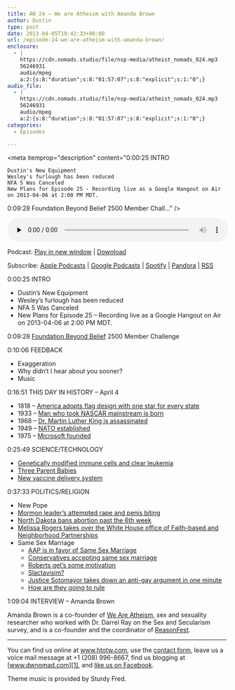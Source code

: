 ```yaml
---
title: AN 24 – We are Atheism with Amanda Brown
author: Dustin
type: post
date: 2013-04-05T19:42:33+00:00
url: /episode-24-we-are-atheism-with-amanda-brown/
enclosure:
  - |
    https://cdn.nomads.studio/file/nsp-media/atheist_nomads_024.mp3
    56246931
    audio/mpeg
    a:2:{s:8:"duration";s:8:"01:57:07";s:8:"explicit";s:1:"0";}
audio_file:
  - |
    https://cdn.nomads.studio/file/nsp-media/atheist_nomads_024.mp3
    56246931
    audio/mpeg
    a:2:{s:8:"duration";s:8:"01:57:07";s:8:"explicit";s:1:"0";}
categories:
  - Episodes

---
```

<div itemscope itemtype="http://schema.org/AudioObject">
  <meta itemprop="name" content="Episode 24 – We are Atheism with Amanda Brown" />
  
  <meta itemprop="uploadDate" content="2013-04-05T13:42:33-06:00" />
  
  <meta itemprop="encodingFormat" content="audio/mpeg" />
  
  <meta itemprop="duration" content="PT1H57M07S" />
  
  <meta itemprop="description" content="0:00:25 INTRO

 	Dustin's New Equipment
 	Wesley's furlough has been reduced
 	NFA 5 Was Canceled
 	New Plans for Episode 25 - Recording live as a Google Hangout on Air on 2013-04-06 at 2:00 PM MDT.

0:09:28 Foundation Beyond Belief 2500 Member Chall..." />
  
  <meta itemprop="contentUrl" content="https://dts.podtrac.com/redirect.mp3/cdn.nomads.studio/file/nsp-media/atheist_nomads_024.mp3" />
  
  <meta itemprop="contentSize" content="53.6" />
  </p> 
  
  <div class="powerpress_player" id="powerpress_player_8279">
    <audio class="wp-audio-shortcode" id="audio-5214-23" preload="none" style="width: 100%;" controls="controls"><source type="audio/mpeg" src="https://dts.podtrac.com/redirect.mp3/cdn.nomads.studio/file/nsp-media/atheist_nomads_024.mp3?_=23" /><a href="https://dts.podtrac.com/redirect.mp3/cdn.nomads.studio/file/nsp-media/atheist_nomads_024.mp3">https://dts.podtrac.com/redirect.mp3/cdn.nomads.studio/file/nsp-media/atheist_nomads_024.mp3</a></audio>
  </div>
</div>

<p class="powerpress_links powerpress_links_mp3">
  Podcast: <a href="https://dts.podtrac.com/redirect.mp3/cdn.nomads.studio/file/nsp-media/atheist_nomads_024.mp3" class="powerpress_link_pinw" target="_blank" title="Play in new window" onclick="return powerpress_pinw('https://htotw.com/?powerpress_pinw=5214-podcast');" rel="nofollow">Play in new window</a> | <a href="https://dts.podtrac.com/redirect.mp3/cdn.nomads.studio/file/nsp-media/atheist_nomads_024.mp3" class="powerpress_link_d" title="Download" rel="nofollow" download="atheist_nomads_024.mp3">Download</a>
</p>

<p class="powerpress_links powerpress_subscribe_links">
  Subscribe: <a href="https://podcasts.apple.com/us/podcast/humanists-take-on-the-world/id530050098?mt=2&ls=1" class="powerpress_link_subscribe powerpress_link_subscribe_itunes" target="_blank" title="Subscribe on Apple Podcasts" rel="nofollow">Apple Podcasts</a> | <a href="https://www.google.com/podcasts?feed=aHR0cDovL2F0aGVpc3Rub21hZHMubGlic3luLmNvbS9yc3M%3D" class="powerpress_link_subscribe powerpress_link_subscribe_googleplay" target="_blank" title="Subscribe on Google Podcasts" rel="nofollow">Google Podcasts</a> | <a href="https://open.spotify.com/show/3LzK2xZGike6Tc1GEMtMbr?si=LieN9SNuTpq96smuaUsH8A" class="powerpress_link_subscribe powerpress_link_subscribe_spotify" target="_blank" title="Subscribe on Spotify" rel="nofollow">Spotify</a> | <a href="https://www.pandora.com/podcast/atheist-nomads/PC:10122?corr=62071012&part=ug" class="powerpress_link_subscribe powerpress_link_subscribe_pandora" target="_blank" title="Subscribe on Pandora" rel="nofollow">Pandora</a> | <a href="https://htotw.com/feed/podcast/" class="powerpress_link_subscribe powerpress_link_subscribe_rss" target="_blank" title="Subscribe via RSS" rel="nofollow">RSS</a>
</p>

0:00:25 INTRO

  * Dustin&#8217;s New Equipment
  * Wesley&#8217;s furlough has been reduced
  * NFA 5 Was Canceled
  * New Plans for Episode 25 &#8211; Recording live as a Google Hangout on Air on 2013-04-06 at 2:00 PM MDT.

0:09:28 <a href="http://foundationbeyondbelief.org/" target="_blank" rel="noopener">Foundation Beyond Belief</a> 2500 Member Challenge

0:10:06 FEEDBACK

  * Exaggeration
  * Why didn&#8217;t I hear about you sooner?
  * Music

0:16:51 THIS DAY IN HISTORY &#8211; April 4

  * 1818 &#8211; <a href="http://en.wikipedia.org/wiki/Flag_Acts_%28United_States%29" target="_blank" rel="noopener">America adopts flag design with one star for every state</a>
  * 1933 &#8211; <a href="http://www.history.com/this-day-in-history/man-who-took-nascar-mainstream-is-born" target="_blank" rel="noopener">Man who took NASCAR mainstream is born</a>
  * 1968 &#8211; <a href="http://www.history.com/this-day-in-history/dr-king-is-assassinated" target="_blank" rel="noopener">Dr. Martin Luther King is assassinated</a>
  * 1949 &#8211; <a href="http://www.history.com/this-day-in-history/nato-established" target="_blank" rel="noopener">NATO established</a>
  * 1975 &#8211; <a href="http://en.wikipedia.org/wiki/Microsoft" target="_blank" rel="noopener">Microsoft founded</a>

0:25:49 SCIENCE/TECHNOLOGY

  * <a href="http://www.scientificamerican.com/article.cfm?id=genetically-engineered-immune-cells-found-to-rapidly-clear-leukemia-tumors" target="_blank" rel="noopener">Genetically modified immune cells and clear leukemia</a>
  * <a href="http://www.newscientist.com/article/mg21729093.400-dont-fear-babies-made-with-genes-from-three-parents.html" target="_blank" rel="noopener">Three Parent Babies</a>
  * <a href="http://www.theverge.com/2013/2/8/3966856/microneedle-array-dried-sugar-vaccine-could-reduce-costs" target="_blank" rel="noopener">New vaccine delivery system</a>

0:37:33 POLITICS/RELIGION

  * New Pope
  * <a href="http://moralcompassblog.com/2013/03/24/the-curious-case-of-the-mormon-penis-biter/" target="_blank" rel="noopener">Mormon leader’s attempted rape and penis biting</a>
  * <a href="http://www.usatoday.com/story/news/nation/2013/03/26/north-dakota-abortion-ban/2021215/" target="_blank" rel="noopener">North Dakota bans abortion past the 6th week</a>
  * <a href="http://www.religionnews.com/2013/03/13/melissa-rogers-new-head-of-white-house-faith-based-office/" target="_blank" rel="noopener">Melissa Rogers takes over the White House office of Faith-based and Neighborhood Partnerships</a>
  * Same Sex Marriage 
      * <a href="http://www.huffingtonpost.com/2013/03/21/aap-same-sex-marriage_n_2917491.html" target="_blank" rel="noopener">AAP is in favor of Same Sex Marriage</a>
      * <a href="http://www.cnn.com/2013/03/21/opinion/hoover-gop-same-sex-marriage/?hpt=hp_t3" target="_blank" rel="noopener">Conservatives accepting same sex marriage</a>
      * <a href="http://www.patheos.com/blogs/wwjtd/2013/03/justice-roberts-to-receive-some-extra-motivation-in-prop-8-case/" target="_blank" rel="noopener">Roberts get’s some motivation</a>
      * <a href="http://thenextweb.com/facebook/2013/03/29/facebook-users-changed-their-profile-pictures-in-favor-of-gay-marriage-at-120-the-normal-update-rate/" target="_blank" rel="noopener">Slactavisim?</a>
      * <a href="http://www.upworthy.com/a-supreme-court-justice-takes-down-an-anti-gay-marriage-argument-in-1-minute?c=ufb1#.UVJSK49XNeg.twitter" target="_blank" rel="noopener">Justice Sotomayor takes down an anti-gay argument in one minute</a>
      * <a href="http://nbcpolitics.nbcnews.com/_news/2013/03/29/17505931-supreme-court-likely-to-advance-gay-marriage-but-stop-short-of-broad-ruling?lite" target="_blank" rel="noopener">How are they going to rule</a>

1:09:04 INTERVIEW &#8211; Amanda Brown

Amanda Brown is a co-founder of <a href="http://www.weareatheism.com/" target="_blank" rel="noopener">We Are Atheism</a>, sex and sexuality researcher who worked with Dr. Darrel Ray on the Sex and Secularism survey, and is a co-founder and the coordinator of <a href="http://kusoma.org/reasonfest/" target="_blank" rel="noopener">ReasonFest</a>.

<hr width="500" />

You can find us online at <a href="https://www.htotw.com/" target="_blank" rel="noopener">www.htotw.com</a>, use the [contact form](https://htotw.com/contact), leave us a voice mail message at +1 (208) 996-8667, find us blogging at [www.dwnomad.com][1], and <a href="https://htotw.com/facebook" target="_blank" rel="noopener">like us on Facebook</a>.

Theme music is provided by Sturdy Fred.

 [1]: http://www.dwnomad.com/